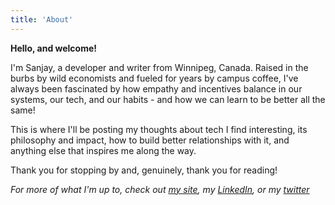 ```yaml
---
title: 'About'
---
```

**Hello, and welcome!** 

I'm Sanjay, a developer and writer from Winnipeg, Canada. Raised in the burbs by wild economists and fueled for years by campus coffee, I've always been fascinated by how empathy and incentives balance in our systems, our tech, and our habits - and how we can learn to be better all the same!

This is where I'll be posting my thoughts about tech I find interesting, its philosophy and impact, how to build better relationships with it, and anything else that inspires me along the way. 

Thank you for stopping by and, genuinely, thank you for reading!

*For more of what I'm up to, check out [my site](https://sanjaybudhia.dev), my [LinkedIn](https://www.linkedin.com/in/sanjaybudhia), or my [twitter](https://twitter.com/sanxbud)*

